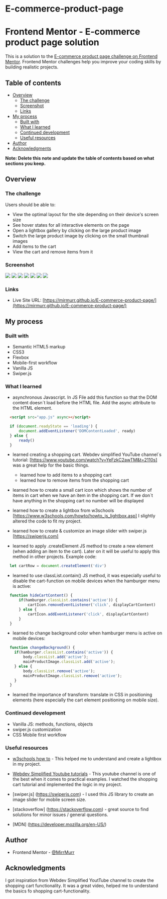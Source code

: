 # E-commerce-product-page
# Frontend Mentor - E-commerce product page solution

This is a solution to the [E-commerce product page challenge on Frontend Mentor](https://www.frontendmentor.io/challenges/ecommerce-product-page-UPsZ9MJp6). Frontend Mentor challenges help you improve your coding skills by building realistic projects.

## Table of contents

- [Overview](#overview)
  - [The challenge](#the-challenge)
  - [Screenshot](#screenshot)
  - [Links](#links)
- [My process](#my-process)
  - [Built with](#built-with)
  - [What I learned](#what-i-learned)
  - [Continued development](#continued-development)
  - [Useful resources](#useful-resources)
- [Author](#author)
- [Acknowledgments](#acknowledgments)

**Note: Delete this note and update the table of contents based on what sections you keep.**

## Overview

### The challenge

Users should be able to:

- View the optimal layout for the site depending on their device's screen size
- See hover states for all interactive elements on the page
- Open a lightbox gallery by clicking on the large product image
- Switch the large product image by clicking on the small thumbnail images
- Add items to the cart
- View the cart and remove items from it

### Screenshot

![](./375px.png)
![](./375px_cart-empty.png)
![](./375px_cart-icon_active.png)
![](./375px_hamburgermenu.png)
![](./1440px.png)
![](./1440px_basket_filled.png)
![](./1440px_lightbox.png)

### Links

- Live Site URL: [https://mirmurr.github.io/E-commerce-product-page/](https://mirmurr.github.io/E-commerce-product-page/)

## My process

### Built with

- Semantic HTML5 markup
- CSS3
- Flexbox
- Mobile-first workflow
- Vanilla JS
- Swiper.js


### What I learned

- asynchronous Javascript. In JS File add this function so that the DOM content doesn´t load before the HTML file. Add the async attribute to the HTML element. 

```html
  <script src="app.js" async></script>
```

```js
  if (document.readyState == 'loading') {
      document.addEventListener('DOMContentLoaded', ready)
  } else {
      ready()
  } 
```


- learned creating a shopping cart. Webdev simplified YouTube channel´s tutorial: [https://www.youtube.com/watch?v=YeFzkC2awTM&t=2110s] was a great help for the basic things.

  - learned how to add items to a shopping cart
  - learned how to remove items from the shopping cart

- learned how to create a small cart icon which shows the number of items in cart  when we have an item in the shopping cart. If we don´t have anything in the shopping cart no number will be displayed

- learned how to create a lightbox from w3schools [https://www.w3schools.com/howto/howto_js_lightbox.asp] I slightly altered the code to fit my project. 

- learned how to create & customize an image slider with swiper.js [https://swiperjs.com]

- learned to apply .createElement JS method to create a new element (when adding an item to the cart). Later on it will be useful to apply this method in other projects. Example code: 

```js 
  let cartRow = document.createElement('div')
```

- learned to use classList.contain() JS method, it was especially useful to disable the cart-function on mobile devices when the hamburger menu is active:

```js
  function hideCartContent() {
      if(hamburger.classList.contains('active')) {
          cartIcon.removeEventListener('click', displayCartContent)
      } else {
          cartIcon.addEventListener('click', displayCartContent)
      }
  }
```

- learned to change background color when hamburger menu is active on mobile devices:

```js
  function changeBackground() {
    if(hamburger.classList.contains('active')) {
        body.classList.add('active');
        mainProductImage.classList.add('active');
    } else {
        body.classList.remove('active');
        mainProductImage.classList.remove('active');
    }
  }
```

- learned the importance of transform: translate in CSS in positioning elements (here especially the cart element positioning on mobile size). 

### Continued development

- Vanilla JS: methods, functions, objects
- swiper.js customization
- CSS Mobile first workflow


### Useful resources

- [w3schools how to](https://www.w3schools.com/howto/) - This helped me to understand and create a lightbox in my project.

- [Webdev Simplified Youtube tutorials](https://www.youtube.com/@WebDevSimplified) - This youtube channel is one of the best when it comes to practical examples. I watched the shopping cart tutorial and implemented the logic in my project.

- [swiper.js] (https://swiperjs.com) - I used this JS library to create an image slider for mobile screen size.

- [stackoverflow] (https://stackoverflow.com) - great source to find solutions for minor issues / general questions.

- [MDN] (https://developer.mozilla.org/en-US/)


## Author
- Frontend Mentor - [@MirrMurr](https://www.frontendmentor.io/profile/MirMurr)


## Acknowledgments

I got inspiration from Webdev Simplified YoutTube channel to create the shopping cart functionality. It was a great video, helped me to understand the basics fo shopping cart-functionality.
